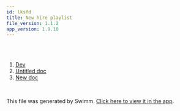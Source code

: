 ```yaml
---
id: lksfd
title: New hire playlist
file_version: 1.1.2
app_version: 1.9.10
---
```


<!-- Intro - Do not remove this comment -->
<br/>

<br/>

<!-- Steps - Do not remove this comment -->
1. [Dev](dev.xhc7xq2v.sw.md)
2. [Untitled doc](untitled-doc.yj9sqfsw.sw.md)
3. [New doc](new-doc.x6jrpuow.sw.md)


<br/>

This file was generated by Swimm. [Click here to view it in the app](https://app.swimm.io/repos/Z2l0aHViJTNBJTNBeWd3aWZpJTNBJTNBUnlhemJlY2s=/playlists/lksfd).
